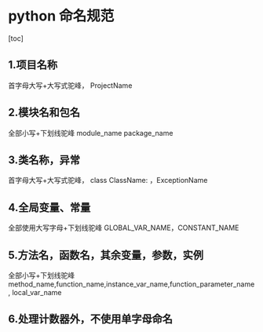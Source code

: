 # python 命名规范
[toc]
## 1.项目名称
首字母大写+大写式驼峰，
ProjectName

## 2.模块名和包名
全部小写+下划线驼峰
module_name  package_name

## 3.类名称，异常
首字母大写+大写式驼峰，
class ClassName:   ，ExceptionName

## 4.全局变量、常量
全部使用大写字母+下划线驼峰
GLOBAL_VAR_NAME，CONSTANT_NAME

## 5.方法名，函数名，其余变量，参数，实例
全部小写+下划线驼峰
method_name,function_name,instance_var_name,function_parameter_name, local_var_name

## 6.处理计数器外，不使用单字母命名

